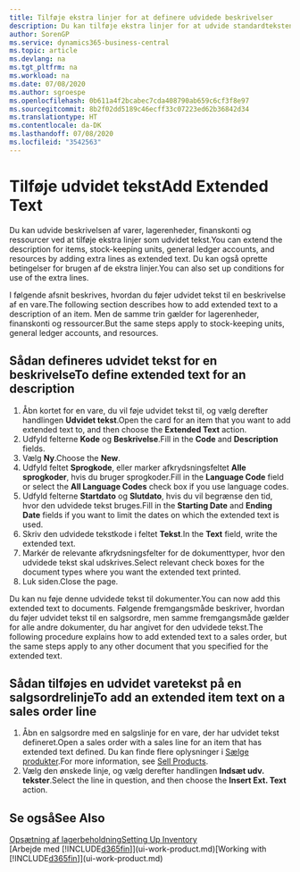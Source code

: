 ```yaml
---
title: Tilføje ekstra linjer for at definere udvidede beskrivelser
description: Du kan tilføje ekstra linjer for at udvide standardteksten, der beskriver en vare, en finanskonto og andre data.
author: SorenGP
ms.service: dynamics365-business-central
ms.topic: article
ms.devlang: na
ms.tgt_pltfrm: na
ms.workload: na
ms.date: 07/08/2020
ms.author: sgroespe
ms.openlocfilehash: 0b611a4f2bcabec7cda408790ab659c6cf3f8e97
ms.sourcegitcommit: 8b2f02dd5189c46ecff33c07223ed62b36842d34
ms.translationtype: HT
ms.contentlocale: da-DK
ms.lasthandoff: 07/08/2020
ms.locfileid: "3542563"
---
```

# <a name="add-extended-text"></a><span data-ttu-id="c3ba6-103">Tilføje udvidet tekst</span><span class="sxs-lookup"><span data-stu-id="c3ba6-103">Add Extended Text</span></span>

<span data-ttu-id="c3ba6-104">Du kan udvide beskrivelsen af varer, lagerenheder, finanskonti og ressourcer ved at tilføje ekstra linjer som udvidet tekst.</span><span class="sxs-lookup"><span data-stu-id="c3ba6-104">You can extend the description for items, stock-keeping units, general ledger accounts, and resources by adding extra lines as extended text.</span></span> <span data-ttu-id="c3ba6-105">Du kan også oprette betingelser for brugen af de ekstra linjer.</span><span class="sxs-lookup"><span data-stu-id="c3ba6-105">You can also set up conditions for use of the extra lines.</span></span>  

<span data-ttu-id="c3ba6-106">I følgende afsnit beskrives, hvordan du føjer udvidet tekst til en beskrivelse af en vare.</span><span class="sxs-lookup"><span data-stu-id="c3ba6-106">The following section describes how to add extended text to a description of an item.</span></span> <span data-ttu-id="c3ba6-107">Men de samme trin gælder for lagerenheder, finanskonti og ressourcer.</span><span class="sxs-lookup"><span data-stu-id="c3ba6-107">But the same steps apply to stock-keeping units, general ledger accounts, and resources.</span></span>  

## <a name="to-define-extended-text-for-an-description"></a><span data-ttu-id="c3ba6-108">Sådan defineres udvidet tekst for en beskrivelse</span><span class="sxs-lookup"><span data-stu-id="c3ba6-108">To define extended text for an description</span></span>

1. <span data-ttu-id="c3ba6-109">Åbn kortet for en vare, du vil føje udvidet tekst til, og vælg derefter handlingen **Udvidet tekst**.</span><span class="sxs-lookup"><span data-stu-id="c3ba6-109">Open the card for an item that you want to add extended text to, and then choose the **Extended Text** action.</span></span>
2. <span data-ttu-id="c3ba6-110">Udfyld felterne **Kode** og **Beskrivelse**.</span><span class="sxs-lookup"><span data-stu-id="c3ba6-110">Fill in the **Code** and **Description** fields.</span></span>
3. <span data-ttu-id="c3ba6-111">Vælg **Ny**.</span><span class="sxs-lookup"><span data-stu-id="c3ba6-111">Choose the **New**.</span></span>
4. <span data-ttu-id="c3ba6-112">Udfyld feltet **Sprogkode**, eller marker afkrydsningsfeltet **Alle sprogkoder**, hvis du bruger sprogkoder.</span><span class="sxs-lookup"><span data-stu-id="c3ba6-112">Fill in the **Language Code** field or select the **All Language Codes** check box if you use language codes.</span></span>
5. <span data-ttu-id="c3ba6-113">Udfyld felterne **Startdato** og **Slutdato**, hvis du vil begrænse den tid, hvor den udvidede tekst bruges.</span><span class="sxs-lookup"><span data-stu-id="c3ba6-113">Fill in the **Starting Date** and **Ending Date** fields if you want to limit the dates on which the extended text is used.</span></span>
6. <span data-ttu-id="c3ba6-114">Skriv den udvidede tekstkode i feltet **Tekst**.</span><span class="sxs-lookup"><span data-stu-id="c3ba6-114">In the **Text** field, write the extended text.</span></span>
7. <span data-ttu-id="c3ba6-115">Markér de relevante afkrydsningsfelter for de dokumenttyper, hvor den udvidede tekst skal udskrives.</span><span class="sxs-lookup"><span data-stu-id="c3ba6-115">Select relevant check boxes for the document types where you want the extended text printed.</span></span>
8. <span data-ttu-id="c3ba6-116">Luk siden.</span><span class="sxs-lookup"><span data-stu-id="c3ba6-116">Close the page.</span></span>

<span data-ttu-id="c3ba6-117">Du kan nu føje denne udvidede tekst til dokumenter.</span><span class="sxs-lookup"><span data-stu-id="c3ba6-117">You can now add this extended text to documents.</span></span> <span data-ttu-id="c3ba6-118">Følgende fremgangsmåde beskriver, hvordan du føjer udvidet tekst til en salgsordre, men samme fremgangsmåde gælder for alle andre dokumenter, du har angivet for den udvidede tekst.</span><span class="sxs-lookup"><span data-stu-id="c3ba6-118">The following procedure explains how to add extended text to a sales order, but the same steps apply to any other document that you specified for the extended text.</span></span>  

## <a name="to-add-an-extended-item-text-on-a-sales-order-line"></a><span data-ttu-id="c3ba6-119">Sådan tilføjes en udvidet varetekst på en salgsordrelinje</span><span class="sxs-lookup"><span data-stu-id="c3ba6-119">To add an extended item text on a sales order line</span></span>

1. <span data-ttu-id="c3ba6-120">Åbn en salgsordre med en salgslinje for en vare, der har udvidet tekst defineret.</span><span class="sxs-lookup"><span data-stu-id="c3ba6-120">Open a sales order with a sales line for an item that has extended text defined.</span></span> <span data-ttu-id="c3ba6-121">Du kan finde flere oplysninger i [Sælge produkter](sales-how-sell-products.md).</span><span class="sxs-lookup"><span data-stu-id="c3ba6-121">For more information, see [Sell Products](sales-how-sell-products.md).</span></span>
2. <span data-ttu-id="c3ba6-122">Vælg den ønskede linje, og vælg derefter handlingen **Indsæt udv. tekster**.</span><span class="sxs-lookup"><span data-stu-id="c3ba6-122">Select the line in question, and then choose the **Insert Ext. Text** action.</span></span>

## <a name="see-also"></a><span data-ttu-id="c3ba6-123">Se også</span><span class="sxs-lookup"><span data-stu-id="c3ba6-123">See Also</span></span>

[<span data-ttu-id="c3ba6-124">Opsætning af lagerbeholdning</span><span class="sxs-lookup"><span data-stu-id="c3ba6-124">Setting Up Inventory</span></span>](inventory-setup-inventory.md)  
<span data-ttu-id="c3ba6-125">[Arbejde med [!INCLUDE[d365fin](includes/d365fin_md.md)]](ui-work-product.md)</span><span class="sxs-lookup"><span data-stu-id="c3ba6-125">[Working with [!INCLUDE[d365fin](includes/d365fin_md.md)]](ui-work-product.md)</span></span>
